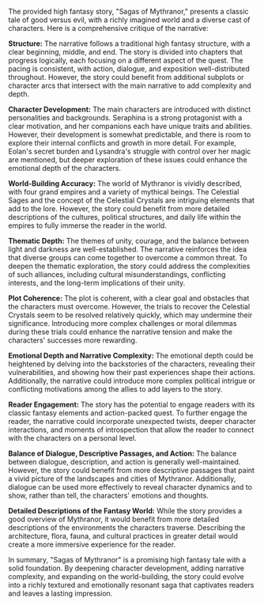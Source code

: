 The provided high fantasy story, "Sagas of Mythranor," presents a classic tale of good versus evil, with a richly imagined world and a diverse cast of characters. Here is a comprehensive critique of the narrative:

**Structure:**
The narrative follows a traditional high fantasy structure, with a clear beginning, middle, and end. The story is divided into chapters that progress logically, each focusing on a different aspect of the quest. The pacing is consistent, with action, dialogue, and exposition well-distributed throughout. However, the story could benefit from additional subplots or character arcs that intersect with the main narrative to add complexity and depth.

**Character Development:**
The main characters are introduced with distinct personalities and backgrounds. Seraphina is a strong protagonist with a clear motivation, and her companions each have unique traits and abilities. However, their development is somewhat predictable, and there is room to explore their internal conflicts and growth in more detail. For example, Eolan's secret burden and Lysandra's struggle with control over her magic are mentioned, but deeper exploration of these issues could enhance the emotional depth of the characters.

**World-Building Accuracy:**
The world of Mythranor is vividly described, with four grand empires and a variety of mythical beings. The Celestial Sages and the concept of the Celestial Crystals are intriguing elements that add to the lore. However, the story could benefit from more detailed descriptions of the cultures, political structures, and daily life within the empires to fully immerse the reader in the world.

**Thematic Depth:**
The themes of unity, courage, and the balance between light and darkness are well-established. The narrative reinforces the idea that diverse groups can come together to overcome a common threat. To deepen the thematic exploration, the story could address the complexities of such alliances, including cultural misunderstandings, conflicting interests, and the long-term implications of their unity.

**Plot Coherence:**
The plot is coherent, with a clear goal and obstacles that the characters must overcome. However, the trials to recover the Celestial Crystals seem to be resolved relatively quickly, which may undermine their significance. Introducing more complex challenges or moral dilemmas during these trials could enhance the narrative tension and make the characters' successes more rewarding.

**Emotional Depth and Narrative Complexity:**
The emotional depth could be heightened by delving into the backstories of the characters, revealing their vulnerabilities, and showing how their past experiences shape their actions. Additionally, the narrative could introduce more complex political intrigue or conflicting motivations among the allies to add layers to the story.

**Reader Engagement:**
The story has the potential to engage readers with its classic fantasy elements and action-packed quest. To further engage the reader, the narrative could incorporate unexpected twists, deeper character interactions, and moments of introspection that allow the reader to connect with the characters on a personal level.

**Balance of Dialogue, Descriptive Passages, and Action:**
The balance between dialogue, description, and action is generally well-maintained. However, the story could benefit from more descriptive passages that paint a vivid picture of the landscapes and cities of Mythranor. Additionally, dialogue can be used more effectively to reveal character dynamics and to show, rather than tell, the characters' emotions and thoughts.

**Detailed Descriptions of the Fantasy World:**
While the story provides a good overview of Mythranor, it would benefit from more detailed descriptions of the environments the characters traverse. Describing the architecture, flora, fauna, and cultural practices in greater detail would create a more immersive experience for the reader.

In summary, "Sagas of Mythranor" is a promising high fantasy tale with a solid foundation. By deepening character development, adding narrative complexity, and expanding on the world-building, the story could evolve into a richly textured and emotionally resonant saga that captivates readers and leaves a lasting impression.